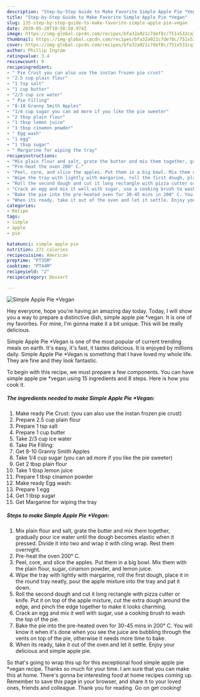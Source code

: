 ```yaml
---
description: "Step-by-Step Guide to Make Favorite Simple Apple Pie *Vegan"
title: "Step-by-Step Guide to Make Favorite Simple Apple Pie *Vegan"
slug: 135-step-by-step-guide-to-make-favorite-simple-apple-pie-vegan
date: 2020-05-28T10:58:58.974Z
image: https://img-global.cpcdn.com/recipes/bfa32a921c7def8c/751x532cq70/simple-apple-pie-vegan-recipe-main-photo.jpg
thumbnail: https://img-global.cpcdn.com/recipes/bfa32a921c7def8c/751x532cq70/simple-apple-pie-vegan-recipe-main-photo.jpg
cover: https://img-global.cpcdn.com/recipes/bfa32a921c7def8c/751x532cq70/simple-apple-pie-vegan-recipe-main-photo.jpg
author: Phillip Ingram
ratingvalue: 3.4
reviewcount: 9
recipeingredient:
- " Pie Crust you can also use the instan frozen pie crust"
- "2.5 cup plain flour"
- "1 tsp salt"
- "1 cup butter"
- "2/3 cup ice water"
- " Pie Filling"
- "8-10 Granny Smith Apples"
- "1/4 cup sugar you can ad more if you like the pie sweeter"
- "2 tbsp plain flour"
- "1 tbsp lemon juice"
- "1 tbsp cinamon powder"
- " Egg wash"
- "1 egg"
- "1 tbsp sugar"
- " Margarine for wiping the tray"
recipeinstructions:
- "Mix plain flour and salt, grate the butter and mix them together, gradually pour ice water until the dough becomes elastic when it pressed. Divide it into two and wrap it with cling wrap. Rest them overnight."
- "Pre-heat the oven 200° C."
- "Peel, core, and slice the apples. Put them in a big bowl. Mix them with the plain flour, sugar, cinamon powder, and lemon juice."
- "Wipe the tray with lightly with margarine, roll the first dough, place it in the round tray neatly, pour the apple mixture into the tray and pat it down."
- "Roll the second dough and cut it long rectangle with pizza cutter or knife. Put it on top of the apple mixture, cut the extra dough around the edge, and pinch the edge together to make it looks charming."
- "Crack an egg and mix it well with sugar, use a cooking brush to wash the top of the pie."
- "Bake the pie into the pre-heated oven for 30-45 mins in 200° C. You will know it when it&#39;s done when you see the juice are bubbling through the vents on top of the pie, otherwise it needs more time to bake."
- "When its ready, take it out of the oven and let it settle. Enjoy your delicious and simple apple pie."
categories:
- Recipe
tags:
- simple
- apple
- pie

katakunci: simple apple pie 
nutrition: 271 calories
recipecuisine: American
preptime: "PT35M"
cooktime: "PT44M"
recipeyield: "2"
recipecategory: Dessert

---
```



![Simple Apple Pie *Vegan](https://img-global.cpcdn.com/recipes/bfa32a921c7def8c/751x532cq70/simple-apple-pie-vegan-recipe-main-photo.jpg)

Hey everyone, hope you're having an amazing day today. Today, I will show you a way to prepare a distinctive dish, simple apple pie *vegan. It is one of my favorites. For mine, I'm gonna make it a bit unique. This will be really delicious.

Simple Apple Pie *Vegan is one of the most popular of current trending meals on earth. It's easy, it's fast, it tastes delicious. It is enjoyed by millions daily. Simple Apple Pie *Vegan is something that I have loved my whole life. They are fine and they look fantastic.




To begin with this recipe, we must prepare a few components. You can have simple apple pie *vegan using 15 ingredients and 8 steps. Here is how you cook it.

<!--inarticleads1-->

##### The ingredients needed to make Simple Apple Pie *Vegan:

1. Make ready  Pie Crust: (you can also use the instan frozen pie crust)
1. Prepare 2.5 cup plain flour
1. Prepare 1 tsp salt
1. Prepare 1 cup butter
1. Take 2/3 cup ice water
1. Take  Pie Filling:
1. Get 8-10 Granny Smith Apples
1. Take 1/4 cup sugar (you can ad more if you like the pie sweeter)
1. Get 2 tbsp plain flour
1. Take 1 tbsp lemon juice
1. Prepare 1 tbsp cinamon powder
1. Make ready  Egg wash:
1. Prepare 1 egg
1. Get 1 tbsp sugar
1. Get  Margarine for wiping the tray




<!--inarticleads2-->

##### Steps to make Simple Apple Pie *Vegan:

1. Mix plain flour and salt, grate the butter and mix them together, gradually pour ice water until the dough becomes elastic when it pressed. Divide it into two and wrap it with cling wrap. Rest them overnight.
1. Pre-heat the oven 200° C.
1. Peel, core, and slice the apples. Put them in a big bowl. Mix them with the plain flour, sugar, cinamon powder, and lemon juice.
1. Wipe the tray with lightly with margarine, roll the first dough, place it in the round tray neatly, pour the apple mixture into the tray and pat it down.
1. Roll the second dough and cut it long rectangle with pizza cutter or knife. Put it on top of the apple mixture, cut the extra dough around the edge, and pinch the edge together to make it looks charming.
1. Crack an egg and mix it well with sugar, use a cooking brush to wash the top of the pie.
1. Bake the pie into the pre-heated oven for 30-45 mins in 200° C. You will know it when it&#39;s done when you see the juice are bubbling through the vents on top of the pie, otherwise it needs more time to bake.
1. When its ready, take it out of the oven and let it settle. Enjoy your delicious and simple apple pie.




So that's going to wrap this up for this exceptional food simple apple pie *vegan recipe. Thanks so much for your time. I am sure that you can make this at home. There's gonna be interesting food at home recipes coming up. Remember to save this page in your browser, and share it to your loved ones, friends and colleague. Thank you for reading. Go on get cooking!
